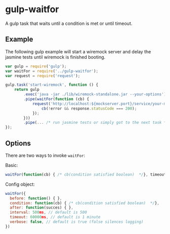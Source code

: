 gulp-waitfor
=========

A gulp task that waits until a condition is met or until timeout.

## Example

The following gulp example will start a wiremock server and delay the jasmine tests until wiremock is finished booting.

```javascript
var gulp = require('gulp');
var waitFor = require('../gulp-waitfor');
var request = require('request');

gulp.task('start-wiremock', function () {
    return gulp
        .exec('java -jar ./lib/wiremock-standalone.jar --your-options')
        .pipe(waitFor(function (cb) {
            request('http://localhost:${mockserver.port}/service/your-mock-service', function (error, response) {
                cb(!error && response.statusCode === 200);
            });
        }))
        .pipe(... /* run jasmine tests or simply got to the next task */);
});
```

## Options

There are two ways to invoke `waitFor`:

Basic: 

```javascript
waitFor(function(cb) { /* cb(condition satisfied boolean)  */}, timeoutMs, intervalMs)
```

Config object:

```javascript
waitFor({
  before: function() { },
  condition: function(cb) { /* cb(condition satisfied boolean)  */},
  after: function(succes) { },
  interval: 500ms, // default is 500
  timeout: 60000ms, // default is 1 minute
  verbose: false, // default is true (false silences logging)
})
```
